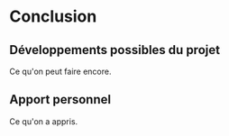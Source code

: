 # Conclusion

## Développements possibles du projet

Ce qu'on peut faire encore.


## Apport personnel

Ce qu'on a appris.